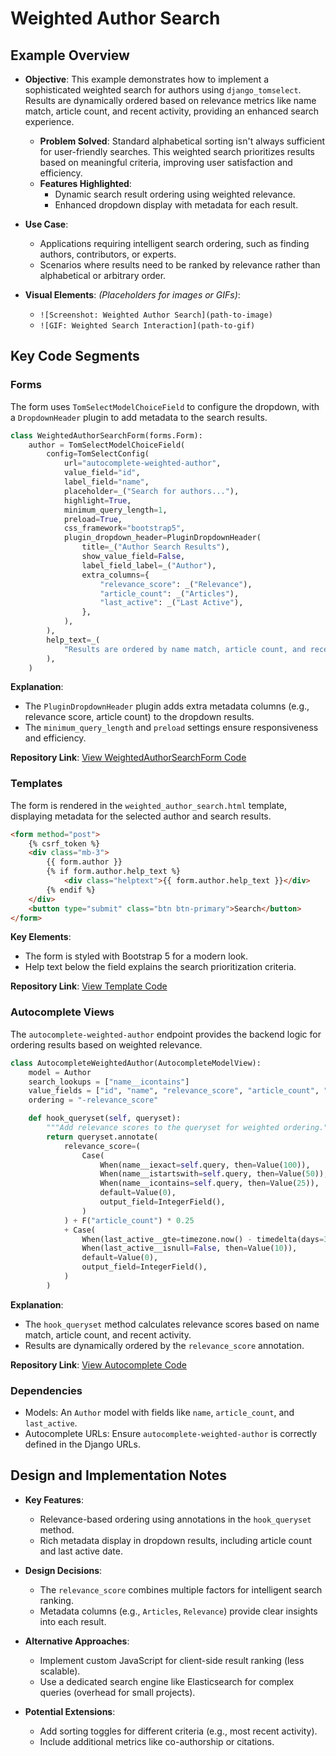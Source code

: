 # Weighted Author Search

## Example Overview

- **Objective**: This example demonstrates how to implement a sophisticated weighted search for authors using `django_tomselect`. Results are dynamically ordered based on relevance metrics like name match, article count, and recent activity, providing an enhanced search experience.
  - **Problem Solved**: Standard alphabetical sorting isn't always sufficient for user-friendly searches. This weighted search prioritizes results based on meaningful criteria, improving user satisfaction and efficiency.
  - **Features Highlighted**:
    - Dynamic search result ordering using weighted relevance.
    - Enhanced dropdown display with metadata for each result.

- **Use Case**:
  - Applications requiring intelligent search ordering, such as finding authors, contributors, or experts.
  - Scenarios where results need to be ranked by relevance rather than alphabetical or arbitrary order.

- **Visual Elements**:
  *(Placeholders for images or GIFs)*:
  - `![Screenshot: Weighted Author Search](path-to-image)`
  - `![GIF: Weighted Search Interaction](path-to-gif)`

## Key Code Segments

### Forms
The form uses `TomSelectModelChoiceField` to configure the dropdown, with a `DropdownHeader` plugin to add metadata to the search results.

```python
class WeightedAuthorSearchForm(forms.Form):
    author = TomSelectModelChoiceField(
        config=TomSelectConfig(
            url="autocomplete-weighted-author",
            value_field="id",
            label_field="name",
            placeholder=_("Search for authors..."),
            highlight=True,
            minimum_query_length=1,
            preload=True,
            css_framework="bootstrap5",
            plugin_dropdown_header=PluginDropdownHeader(
                title=_("Author Search Results"),
                show_value_field=False,
                label_field_label=_("Author"),
                extra_columns={
                    "relevance_score": _("Relevance"),
                    "article_count": _("Articles"),
                    "last_active": _("Last Active"),
                },
            ),
        ),
        help_text=_(
            "Results are ordered by name match, article count, and recent activity"
        ),
    )
```

**Explanation**:
- The `PluginDropdownHeader` plugin adds extra metadata columns (e.g., relevance score, article count) to the dropdown results.
- The `minimum_query_length` and `preload` settings ensure responsiveness and efficiency.

**Repository Link**: [View WeightedAuthorSearchForm Code](#)

### Templates
The form is rendered in the `weighted_author_search.html` template, displaying metadata for the selected author and search results.

```html
<form method="post">
    {% csrf_token %}
    <div class="mb-3">
        {{ form.author }}
        {% if form.author.help_text %}
            <div class="helptext">{{ form.author.help_text }}</div>
        {% endif %}
    </div>
    <button type="submit" class="btn btn-primary">Search</button>
</form>
```

**Key Elements**:
- The form is styled with Bootstrap 5 for a modern look.
- Help text below the field explains the search prioritization criteria.

**Repository Link**: [View Template Code](#)

### Autocomplete Views
The `autocomplete-weighted-author` endpoint provides the backend logic for ordering results based on weighted relevance.

```python
class AutocompleteWeightedAuthor(AutocompleteModelView):
    model = Author
    search_lookups = ["name__icontains"]
    value_fields = ["id", "name", "relevance_score", "article_count", "last_active"]
    ordering = "-relevance_score"

    def hook_queryset(self, queryset):
        """Add relevance scores to the queryset for weighted ordering."""
        return queryset.annotate(
            relevance_score=(
                Case(
                    When(name__iexact=self.query, then=Value(100)),
                    When(name__istartswith=self.query, then=Value(50)),
                    When(name__icontains=self.query, then=Value(25)),
                    default=Value(0),
                    output_field=IntegerField(),
                )
            ) + F("article_count") * 0.25
            + Case(
                When(last_active__gte=timezone.now() - timedelta(days=30), then=Value(25)),
                When(last_active__isnull=False, then=Value(10)),
                default=Value(0),
                output_field=IntegerField(),
            )
        )
```

**Explanation**:
- The `hook_queryset` method calculates relevance scores based on name match, article count, and recent activity.
- Results are dynamically ordered by the `relevance_score` annotation.

**Repository Link**: [View Autocomplete Code](#)

### Dependencies
- Models: An `Author` model with fields like `name`, `article_count`, and `last_active`.
- Autocomplete URLs: Ensure `autocomplete-weighted-author` is correctly defined in the Django URLs.

## Design and Implementation Notes

- **Key Features**:
  - Relevance-based ordering using annotations in the `hook_queryset` method.
  - Rich metadata display in dropdown results, including article count and last active date.

- **Design Decisions**:
  - The `relevance_score` combines multiple factors for intelligent search ranking.
  - Metadata columns (e.g., `Articles`, `Relevance`) provide clear insights into each result.

- **Alternative Approaches**:
  - Implement custom JavaScript for client-side result ranking (less scalable).
  - Use a dedicated search engine like Elasticsearch for complex queries (overhead for small projects).

- **Potential Extensions**:
  - Add sorting toggles for different criteria (e.g., most recent activity).
  - Include additional metrics like co-authorship or citations.
